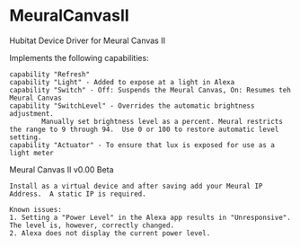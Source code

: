 # MeuralCanvasII
Hubitat Device Driver for Meural Canvas II

Implements the following capabilities:

	capability "Refresh"
	capability "Light" - Added to expose at a light in Alexa
	capability "Switch" - Off: Suspends the Meural Canvas, On: Resumes teh Meural Canvas
	capability "SwitchLevel" - Overrides the automatic brightness adjustment.
      		Manually set brightness level as a percent. Meural restricts the range to 9 through 94.  Use 0 or 100 to restore automatic level setting.
	capability "Actuator" - To ensure that lux is exposed for use as a light meter

Meural Canvas II v0.00 Beta

	Install as a virtual device and after saving add your Meural IP Address.  A static IP is required.

  	Known issues:
	1. Setting a "Power Level" in the Alexa app results in "Unresponsive".  The level is, however, correctly changed.
	2. Alexa does not display the current power level.
